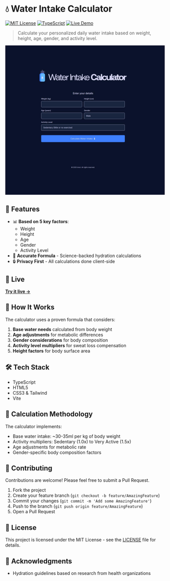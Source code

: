 # 💧 Water Intake Calculator

[![MIT License](https://img.shields.io/badge/License-MIT-blue.svg)](LICENSE)
[![TypeScript](https://img.shields.io/badge/TypeScript-4.x-blue)](https://www.typescriptlang.org/)
[![Live Demo](https://img.shields.io/badge/demo-live-brightgreen)](https://waterintake.app)

> Calculate your personalized daily water intake based on weight, height, age, gender, and activity level.

![Water Calculator Screenshot](https://github.com/quarterwire/waterintake/blob/main/public/webprint-v1.jpg)

## 🌟 Features

- 📊 **Based on 5 key factors**:
  - Weight
  - Height
  - Age
  - Gender
  - Activity Level
- 🎯 **Accurate Formula** - Science-backed hydration calculations
- 🔒 **Privacy First** - All calculations done client-side

## 🚀 Live

**[Try it live →](https://waterintake.app)**

## 📖 How It Works

The calculator uses a proven formula that considers:

1. **Base water needs** calculated from body weight
2. **Age adjustments** for metabolic differences
3. **Gender considerations** for body composition
4. **Activity level multipliers** for sweat loss compensation
5. **Height factors** for body surface area

## 🛠️ Tech Stack

- TypeScript
- HTML5
- CSS3 & Tailwind
- Vite

## 🔬 Calculation Methodology

The calculator implements:

- Base water intake: ~30-35ml per kg of body weight
- Activity multipliers: Sedentary (1.0x) to Very Active (1.5x)
- Age adjustments for metabolic rate
- Gender-specific body composition factors

## 🤝 Contributing

Contributions are welcome! Please feel free to submit a Pull Request.

1. Fork the project
2. Create your feature branch (`git checkout -b feature/AmazingFeature`)
3. Commit your changes (`git commit -m 'Add some AmazingFeature'`)
4. Push to the branch (`git push origin feature/AmazingFeature`)
5. Open a Pull Request

## 📄 License

This project is licensed under the MIT License - see the [LICENSE](LICENSE) file for details.

## 🙏 Acknowledgments

- Hydration guidelines based on research from health organizations
